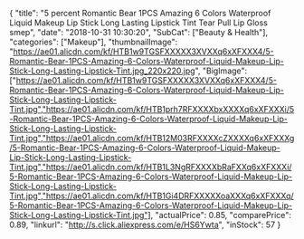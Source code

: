 {
	"title": "5 percent Romantic Bear 1PCS Amazing 6 Colors Waterproof Liquid Makeup Lip Stick Long Lasting Lipstick Tint Tear Pull Lip Gloss smep",
	"date": "2018-10-31 10:30:20",
	"SubCat": ["Beauty & Health"],
	"categories": ["Makeup"],
	"thumbnailImage": "https://ae01.alicdn.com/kf/HTB1w9TGSFXXXXX3XVXXq6xXFXXX4/5-Romantic-Bear-1PCS-Amazing-6-Colors-Waterproof-Liquid-Makeup-Lip-Stick-Long-Lasting-Lipstick-Tint.jpg_220x220.jpg",
	"BigImage": ["https://ae01.alicdn.com/kf/HTB1w9TGSFXXXXX3XVXXq6xXFXXX4/5-Romantic-Bear-1PCS-Amazing-6-Colors-Waterproof-Liquid-Makeup-Lip-Stick-Long-Lasting-Lipstick-Tint.jpg","https://ae01.alicdn.com/kf/HTB1prh7RFXXXXbxXXXXq6xXFXXXi/5-Romantic-Bear-1PCS-Amazing-6-Colors-Waterproof-Liquid-Makeup-Lip-Stick-Long-Lasting-Lipstick-Tint.jpg","https://ae01.alicdn.com/kf/HTB12M03RFXXXXcZXXXXq6xXFXXXg/5-Romantic-Bear-1PCS-Amazing-6-Colors-Waterproof-Liquid-Makeup-Lip-Stick-Long-Lasting-Lipstick-Tint.jpg","https://ae01.alicdn.com/kf/HTB1L3NgRFXXXXbRaFXXq6xXFXXXi/5-Romantic-Bear-1PCS-Amazing-6-Colors-Waterproof-Liquid-Makeup-Lip-Stick-Long-Lasting-Lipstick-Tint.jpg","https://ae01.alicdn.com/kf/HTB1Gi4DRFXXXXXoaXXXq6xXFXXXq/5-Romantic-Bear-1PCS-Amazing-6-Colors-Waterproof-Liquid-Makeup-Lip-Stick-Long-Lasting-Lipstick-Tint.jpg"],
	"actualPrice": 0.85,
	"comparePrice": 0.89,
	"linkurl": "http://s.click.aliexpress.com/e/HS6Ywta",
	"inStock": 57
}
